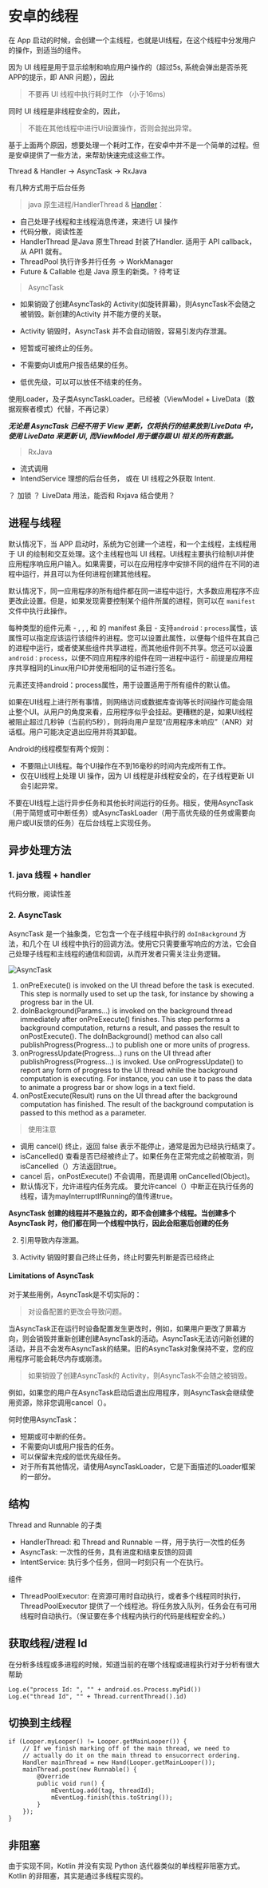 # 安卓的线程

在 App 启动的时候，会创建一个主线程，也就是UI线程，在这个线程中分发用户的操作，到适当的组件。

因为 UI 线程是用于显示绘制和响应用户操作的（超过5s, 系统会弹出是否杀死 APP的提示，即 ANR 问题），因此

> 不要再 UI 线程中执行耗时工作 （小于16ms）

同时 UI 线程是非线程安全的，因此，

> 不能在其他线程中进行UI设置操作，否则会抛出异常。

基于上面两个原因，想要处理一个耗时工作，在安卓中并不是一个简单的过程。但是安卓提供了一些方法，来帮助快速完成这些工作。



Thread & Handler -> AsyncTask -> RxJava

有几种方式用于后台任务

> java 原生进程/HandlerThread & [Handler](handler.md)：

- 自己处理子线程和主线程消息传递，来进行 UI 操作
- 代码分散，阅读性差
- HandlerThread 是Java 原生Thread 封装了Handler. 适用于 API callback，从 API1 就有。
- ThreadPool 执行许多并行任务 -> WorkManager
- Future & Callable 也是 Java 原生的新类。? 待考证


> AsyncTask

- 如果销毁了创建AsyncTask的 Activity(如旋转屏幕)，则AsyncTask不会随之被销毁。新创建的Activity 并不能方便的关联。
- Activity 销毁时，AsyncTask 并不会自动销毁，容易引发内存泄漏。

- 短暂或可被终止的任务。
- 不需要向UI或用户报告结果的任务。
- 低优先级，可以可以放任不结束的任务。

使用Loader，及子类AsyncTaskLoader。已经被（ViewModel + LiveData（数据观察者模式）代替，不再记录）

***无论是 AsyncTask 已经不用于 View 更新，仅将执行的结果放到 LiveData 中，使用 LiveData 来更新 UI, 而ViewModel 用于缓存跟 UI 相关的所有数据。***

> RxJava

- 流式调用
- IntendService 理想的后台任务， 或在 UI 线程之外获取 Intent.



？ 加锁
？ LiveData 用法，能否和 Rxjava 结合使用？


## 进程与线程

默认情况下，当 APP 启动时，系统为它创建一个进程，和一个主线程，主线程用于 UI 的绘制和交互处理。这个主线程也叫 UI 线程。UI线程主要执行绘制UI并使应用程序响应用户输入。如果需要，可以在应用程序中安排不同的组件在不同的进程中运行，并且可以为任何进程创建其他线程。

默认情况下，同一应用程序的所有组件都在同一进程中运行，大多数应用程序不应更改此设置。但是，如果发现需要控制某个组件所属的进程，则可以在 `manifest` 文件中执行此操作。

每种类型的组件元素 - <activity>, <service>, <receiver>, 和 <provider> 的 manifest 条目 - 支持`android：process`属性，该属性可以指定应该运行该组件的进程。您可以设置此属性，以便每个组件在其自己的进程中运行，或者使某些组件共享进程，而其他组件则不共享。您还可以设置`android：process`，以便不同应用程序的组件在同一进程中运行 - 前提是应用程序共享相同的Linux用户ID并使用相同的证书进行签名。

<application>元素还支持android：process属性，用于设置适用于所有组件的默认值。



如果在UI线程上进行所有事情，则网络访问或数据库查询等长时间操作可能会阻止整个UI。从用户的角度来看，应用程序似乎会挂起。更糟糕的是，如果UI线程被阻止超过几秒钟（当前约5秒），则将向用户呈现“应用程序未响应”（ANR）对话框。用户可能决定退出应用并将其卸载。

Android的线程模型有两个规则：
- 不要阻止UI线程。每个UI操作在不到16毫秒的时间内完成所有工作。
- 仅在UI线程上处理 UI 操作，因为 UI 线程是非线程安全的，在子线程更新 UI 会引起异常。

不要在UI线程上运行异步任务和其他长时间运行的任务。相反，使用AsyncTask（用于简短或可中断任务）或AsyncTaskLoader（用于高优先级的任务或需要向用户或UI反馈的任务）在后台线程上实现任务。


## 异步处理方法

### 1. java 线程 + handler

代码分散，阅读性差


### 2. AsyncTask

AsyncTask 是一个抽象类，它包含一个在子线程中执行的 `doInBackground` 方法，和几个在 UI 线程中执行的回调方法。使用它只需要重写响应的方法，它会自己处理子线程和主线程的通信和回调，从而开发者只需关注业务逻辑。


![AsyncTask](./images/dg_asynctask.png)

1. onPreExecute() is invoked on the UI thread before the task is executed. This step is normally used to set up the task, for instance by showing a progress bar in the UI.
2. doInBackground(Params...) is invoked on the background thread immediately after onPreExecute() finishes. This step performs a background computation, returns a result, and passes the result to onPostExecute(). The doInBackground() method can also call publishProgress(Progress...) to publish one or more units of progress.
3. onProgressUpdate(Progress...) runs on the UI thread after publishProgress(Progress...) is invoked. Use onProgressUpdate() to report any form of progress to the UI thread while the background computation is executing. For instance, you can use it to pass the data to animate a progress bar or show logs in a text field.
4. onPostExecute(Result) runs on the UI thread after the background computation has finished. The result of the background computation is passed to this method as a parameter.

> 使用注意

- 调用 cancel() 终止，返回 false 表示不能停止，通常是因为已经执行结束了。
- isCancelled() 查看是否已经被终止了。如果任务在正常完成之前被取消，则isCancelled（）方法返回true。
- cancel 后，onPostExecute() 不会调用，而是调用  onCancelled(Object)。
- 默认情况下，允许进程内任务完成。
要允许cancel（）中断正在执行任务的线程，请为mayInterruptIfRunning的值传递true。

**AsyncTask 创建的线程并不是独立的，即不会创建多个线程。当创建多个 AsyncTask 时，他们都在同一个线程中执行，因此会阻塞后创建的任务**

2. 引用导致内存泄漏。

3. Activity 销毁时要自己终止任务，终止时要先判断是否已经终止


#### Limitations of AsyncTask

对于某些用例，AsyncTask是不切实际的：

> 对设备配置的更改会导致问题。

当AsyncTask正在运行时设备配置发生更改时，例如，如果用户更改了屏幕方向，则会销毁并重新创建创建AsyncTask的活动。AsyncTask无法访问新创建的活动，并且不会发布AsyncTask的结果。旧的AsyncTask对象保持不变，您的应用程序可能会耗尽内存或崩溃。

> 如果销毁了创建AsyncTask的 Activity，则AsyncTask不会随之被销毁。

例如，如果您的用户在AsyncTask启动后退出应用程序，则AsyncTask会继续使用资源，除非您调用cancel（）。

何时使用AsyncTask：

- 短期或可中断的任务。
- 不需要向UI或用户报告的任务。
- 可以保留未完成的低优先级任务。
- 对于所有其他情况，请使用AsyncTaskLoader，它是下面描述的Loader框架的一部分。




## 结构

Thread and Runnable 的子类

- HandlerThread: 和 Thread and Runnable 一样，用于执行一次性的任务
- AsyncTask: 一次性的任务，具有进度和结束反馈的回调
- IntentService: 执行多个任务，但同一时刻只有一个在执行。

组件
- ThreadPoolExecutor: 在资源可用时自动执行，或者多个线程同时执行，ThreadPoolExecutor 提供了一个线程池。将任务放入队列，任务会在有可用线程时自动执行。（保证要在多个线程内执行的代码是线程安全的。）


## 获取线程/进程 Id

在分析多线程或多进程的时候，知道当前的在哪个线程或进程执行对于分析有很大帮助

```
Log.e("process Id: ", "" + android.os.Process.myPid())
Log.e("thread Id", "" + Thread.currentThread().id)
```

## 切换到主线程

```
if (Looper.myLooper() != Looper.getMainLooper()) {
    // If we finish marking off of the main thread, we need to
    // actually do it on the main thread to ensucorrect ordering.
    Handler mainThread = new Hand(Looper.getMainLooper());
    mainThread.post(new Runnable() {
        @Override
        public void run() {
            mEventLog.add(tag, threadId);
            mEventLog.finish(this.toString());
        }
    });
}
```

## 非阻塞

由于实现不同，Kotlin 并没有实现 Python 迭代器类似的单线程非阻塞方式。 Kotlin 的非阻塞，其实是通过多线程实现的。

